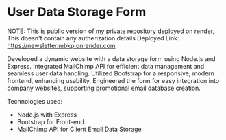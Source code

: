# User Data Storage Form
NOTE: This is public version of my private repository deployed on render, This doesn't contain any autherization details
Deployed Link: https://newsletter.mbkp.onrender.com

Developed a dynamic website with a data storage form using Node.js and Express. Integrated MailChimp API for efficient data management and seamless user data handling. Utilized Bootstrap for a responsive, modern frontend, enhancing usability. Engineered the form for easy integration into company websites, supporting promotional email database creation.

Technologies used: 
 - Node.js with Express
 - Bootstrap for Front-end
 - MailChimp API for Client Email Data Storage
